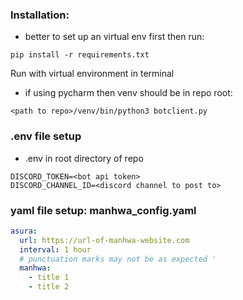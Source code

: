 ### Installation:
- better to set up an virtual env first then run:
```commandline
pip install -r requirements.txt
```
Run with virtual environment in terminal
- if using pycharm then venv should be in repo root:
```
<path to repo>/venv/bin/python3 botclient.py
```

### .env file setup
- .env in root directory of repo
```
DISCORD_TOKEN=<bot api token>
DISCORD_CHANNEL_ID=<discord channel to post to>
```

### yaml file setup: manhwa_config.yaml

```yaml
asura:
  url: https://url-of-manhwa-website.com
  interval: 1 hour
  # punctuation marks may not be as expected '
  manhwa:
    - title 1
    - title 2
```

